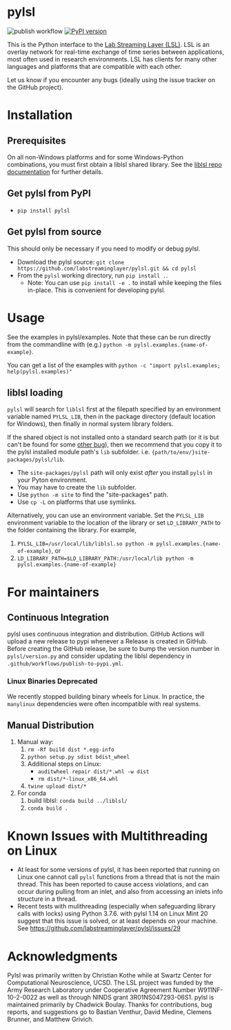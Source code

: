 # pylsl

![publish workflow](https://github.com/labstreaminglayer/pylsl/actions/workflows/publish-to-pypi.yml/badge.svg)
[![PyPI version](https://badge.fury.io/py/pylsl.svg)](https://badge.fury.io/py/pylsl)

This is the Python interface to the [Lab Streaming Layer (LSL)](https://github.com/sccn/labstreaminglayer).
LSL is an overlay network for real-time exchange of time series between applications,
most often used in research environments. LSL has clients for many other languages
and platforms that are compatible with each other.

Let us know if you encounter any bugs (ideally using the issue tracker on
the GitHub project).

# Installation

## Prerequisites

On all non-Windows platforms and for some Windows-Python combinations, you must first obtain a liblsl shared library. See the [liblsl repo documentation](https://github.com/sccn/liblsl) for further details.

## Get pylsl from PyPI

* `pip install pylsl`

## Get pylsl from source

This should only be necessary if you need to modify or debug pylsl.

* Download the pylsl source: `git clone https://github.com/labstreaminglayer/pylsl.git && cd pylsl`  
* From the `pylsl` working directory, run `pip install .`.
    * Note: You can use `pip install -e .` to install while keeping the files in-place. This is convenient for developing pylsl.

# Usage

See the examples in pylsl/examples. Note that these can be run directly from the commandline with (e.g.) `python -m pylsl.examples.{name-of-example}`.

You can get a list of the examples with `python -c "import pylsl.examples; help(pylsl.examples)"`

## liblsl loading

`pylsl` will search for `liblsl` first at the filepath specified by an environment variable named `PYLSL_LIB`, then in the package directory (default location for Windows), then finally in normal system library folders.

If the shared object is not installed onto a standard search path (or it is but can't be found for some [other bug](https://github.com/labstreaminglayer/pylsl/issues/48)), then we recommend that you copy it to the pylsl installed module path's `lib` subfolder. i.e. `{path/to/env/}site-packages/pylsl/lib`.

* The `site-packages/pylsl` path will only exist _after_ you install `pylsl` in your Pyton environment.
* You may have to create the `lib` subfolder.
* Use `python -m site` to find the "site-packages" path.
* Use `cp -L` on platforms that use symlinks.

Alternatively, you can use an environment variable. Set the `PYLSL_LIB` environment variable to the location of the library or set `LD_LIBRARY_PATH` to the folder containing the library. For example,

1. `PYLSL_LIB=/usr/local/lib/liblsl.so python -m pylsl.examples.{name-of-example}`, or
2. `LD_LIBRARY_PATH=$LD_LIBRARY_PATH:/usr/local/lib python -m pylsl.examples.{name-of-example}`

# For maintainers

## Continuous Integration

pylsl uses continuous integration and distribution. GitHub Actions will upload a new release to pypi whenever a Release is created in GitHub.
Before creating the GitHub release, be sure to bump the version number in `pylsl/version.py` and consider updating the liblsl dependency
in `.github/workflows/publish-to-pypi.yml`.

### Linux Binaries Deprecated

We recently stopped building binary wheels for Linux. In practice, the `manylinux` dependencies were often incompatible with real systems.

## Manual Distribution

1. Manual way:
    1. `rm -Rf build dist *.egg-info`
    1. `python setup.py sdist bdist_wheel`
    1. Additional steps on Linux:
        * `auditwheel repair dist/*.whl -w dist`
        * `rm dist/*-linux_x86_64.whl`
    1. `twine upload dist/*`
1. For conda
    1. build liblsl: `conda build ../liblsl/`
    1. `conda build .`

# Known Issues with Multithreading on Linux

* At least for some versions of pylsl, it has been reported that running on Linux one cannot call ``pylsl`` functions from a thread that is not the main thread. This has been reported to cause access violations, and can occur during pulling from an inlet, and also from accessing an inlets info structure in a thread.
* Recent tests with mulithreading (especially when safeguarding library calls with locks) using Python 3.7.6. with pylsl 1.14 on Linux Mint 20 suggest that this issue is solved, or at least depends on your machine. See https://github.com/labstreaminglayer/pylsl/issues/29

# Acknowledgments

Pylsl was primarily written by Christian Kothe while at Swartz Center for Computational Neuroscience, UCSD. The LSL project was funded by the Army Research Laboratory under Cooperative Agreement Number W911NF-10-2-0022 as well as through NINDS grant 3R01NS047293-06S1. pylsl is maintained primarily by Chadwick Boulay. Thanks for contributions, bug reports, and suggestions go to Bastian Venthur, David Medine, Clemens Brunner, and Matthew Grivich.
